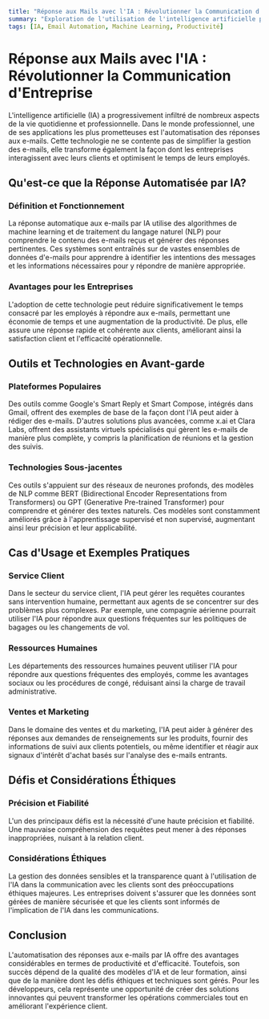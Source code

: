 ```yaml
title: "Réponse aux Mails avec l'IA : Révolutionner la Communication d'Entreprise"
summary: "Exploration de l'utilisation de l'intelligence artificielle pour améliorer et automatiser les réponses aux e-mails en entreprise, incluant les avantages, outils, défis et cas d'usage."
tags: [IA, Email Automation, Machine Learning, Productivité]
```

# Réponse aux Mails avec l'IA : Révolutionner la Communication d'Entreprise

L'intelligence artificielle (IA) a progressivement infiltré de nombreux aspects de la vie quotidienne et professionnelle. Dans le monde professionnel, une de ses applications les plus prometteuses est l'automatisation des réponses aux e-mails. Cette technologie ne se contente pas de simplifier la gestion des e-mails, elle transforme également la façon dont les entreprises interagissent avec leurs clients et optimisent le temps de leurs employés.

## Qu'est-ce que la Réponse Automatisée par IA?

### Définition et Fonctionnement
La réponse automatique aux e-mails par IA utilise des algorithmes de machine learning et de traitement du langage naturel (NLP) pour comprendre le contenu des e-mails reçus et générer des réponses pertinentes. Ces systèmes sont entraînés sur de vastes ensembles de données d'e-mails pour apprendre à identifier les intentions des messages et les informations nécessaires pour y répondre de manière appropriée.

### Avantages pour les Entreprises
L'adoption de cette technologie peut réduire significativement le temps consacré par les employés à répondre aux e-mails, permettant une économie de temps et une augmentation de la productivité. De plus, elle assure une réponse rapide et cohérente aux clients, améliorant ainsi la satisfaction client et l'efficacité opérationnelle.

## Outils et Technologies en Avant-garde

### Plateformes Populaires
Des outils comme Google's Smart Reply et Smart Compose, intégrés dans Gmail, offrent des exemples de base de la façon dont l'IA peut aider à rédiger des e-mails. D'autres solutions plus avancées, comme x.ai et Clara Labs, offrent des assistants virtuels spécialisés qui gèrent les e-mails de manière plus complète, y compris la planification de réunions et la gestion des suivis.

### Technologies Sous-jacentes
Ces outils s'appuient sur des réseaux de neurones profonds, des modèles de NLP comme BERT (Bidirectional Encoder Representations from Transformers) ou GPT (Generative Pre-trained Transformer) pour comprendre et générer des textes naturels. Ces modèles sont constamment améliorés grâce à l'apprentissage supervisé et non supervisé, augmentant ainsi leur précision et leur applicabilité.

## Cas d'Usage et Exemples Pratiques

### Service Client
Dans le secteur du service client, l'IA peut gérer les requêtes courantes sans intervention humaine, permettant aux agents de se concentrer sur des problèmes plus complexes. Par exemple, une compagnie aérienne pourrait utiliser l'IA pour répondre aux questions fréquentes sur les politiques de bagages ou les changements de vol.

### Ressources Humaines
Les départements des ressources humaines peuvent utiliser l'IA pour répondre aux questions fréquentes des employés, comme les avantages sociaux ou les procédures de congé, réduisant ainsi la charge de travail administrative.

### Ventes et Marketing
Dans le domaine des ventes et du marketing, l'IA peut aider à générer des réponses aux demandes de renseignements sur les produits, fournir des informations de suivi aux clients potentiels, ou même identifier et réagir aux signaux d'intérêt d'achat basés sur l'analyse des e-mails entrants.

## Défis et Considérations Éthiques

### Précision et Fiabilité
L'un des principaux défis est la nécessité d'une haute précision et fiabilité. Une mauvaise compréhension des requêtes peut mener à des réponses inappropriées, nuisant à la relation client.

### Considérations Éthiques
La gestion des données sensibles et la transparence quant à l'utilisation de l'IA dans la communication avec les clients sont des préoccupations éthiques majeures. Les entreprises doivent s'assurer que les données sont gérées de manière sécurisée et que les clients sont informés de l'implication de l'IA dans les communications.

## Conclusion

L'automatisation des réponses aux e-mails par IA offre des avantages considérables en termes de productivité et d'efficacité. Toutefois, son succès dépend de la qualité des modèles d'IA et de leur formation, ainsi que de la manière dont les défis éthiques et techniques sont gérés. Pour les développeurs, cela représente une opportunité de créer des solutions innovantes qui peuvent transformer les opérations commerciales tout en améliorant l'expérience client.